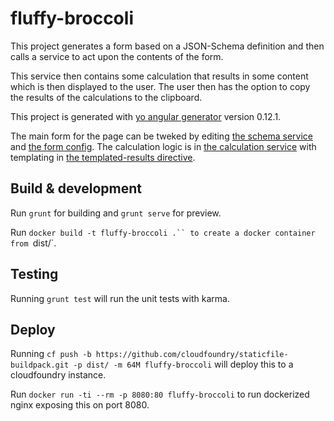 # fluffy-broccoli

This project generates a form based on a JSON-Schema definition and then calls a service to act
upon the contents of the form.

This service then contains some calculation that results in some content which is then
displayed to the user. The user then has the option to copy the results of the calculations
to the clipboard.

This project is generated with [yo angular generator](https://github.com/yeoman/generator-angular)
version 0.12.1.

The main form for the page can be tweked by editing [the schema service](app/scripts/services/schema.js)
and [the form config](app/scripts/services/form.js).
The calculation logic is in [the calculation service](app/scripts/services/calculation.js) with templating
in [the templated-results directive](app/scripts/directives/templatedresults.js).

## Build & development

Run `grunt` for building and `grunt serve` for preview.

Run `docker build -t fluffy-broccoli .`` to create a docker container from `dist/`.

## Testing

Running `grunt test` will run the unit tests with karma.

## Deploy

Running `cf push -b https://github.com/cloudfoundry/staticfile-buildpack.git -p dist/ -m 64M fluffy-broccoli`
will deploy this to a cloudfoundry instance.

Run `docker run -ti --rm -p 8080:80 fluffy-broccoli` to run dockerized nginx exposing this on port 8080.
